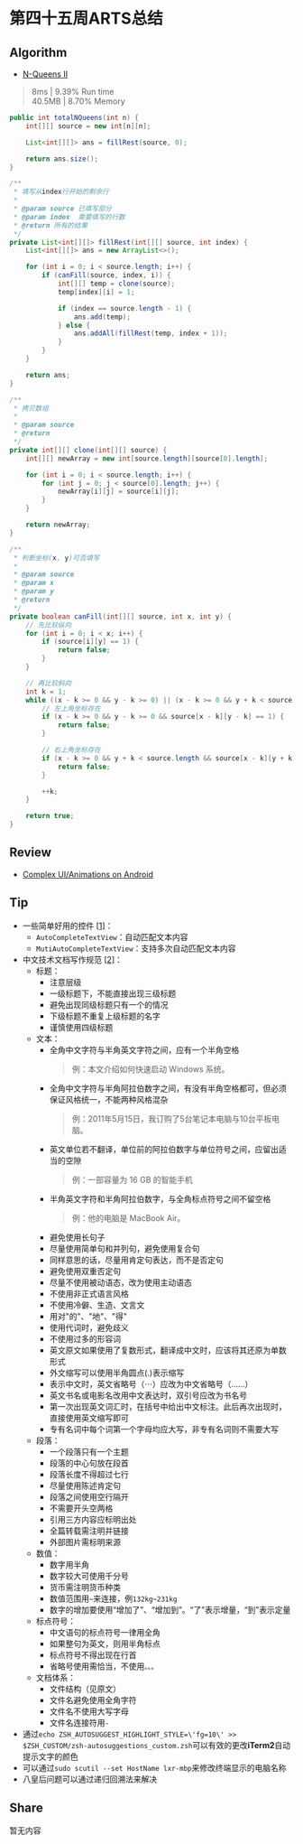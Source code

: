 # 第四十五周ARTS总结
## Algorithm
- [N-Queens II](https://leetcode.com/problems/n-queens-ii/)
> 8ms | 9.39% Run time  
> 40.5MB | 8.70% Memory
```java
public int totalNQueens(int n) {
    int[][] source = new int[n][n];

    List<int[][]> ans = fillRest(source, 0);

    return ans.size();
}

/**
 * 填写从index行开始的剩余行
 *
 * @param source 已填写部分
 * @param index  需要填写的行数
 * @return 所有的结果
 */
private List<int[][]> fillRest(int[][] source, int index) {
    List<int[][]> ans = new ArrayList<>();

    for (int i = 0; i < source.length; i++) {
        if (canFill(source, index, i)) {
            int[][] temp = clone(source);
            temp[index][i] = 1;

            if (index == source.length - 1) {
                ans.add(temp);
            } else {
                ans.addAll(fillRest(temp, index + 1));
            }
        }
    }

    return ans;
}

/**
 * 拷贝数组
 *
 * @param source
 * @return
 */
private int[][] clone(int[][] source) {
    int[][] newArray = new int[source.length][source[0].length];

    for (int i = 0; i < source.length; i++) {
        for (int j = 0; j < source[0].length; j++) {
            newArray[i][j] = source[i][j];
        }
    }

    return newArray;
}

/**
 * 判断坐标(x, y)可否填写
 *
 * @param source
 * @param x
 * @param y
 * @return
 */
private boolean canFill(int[][] source, int x, int y) {
    // 先比较纵向
    for (int i = 0; i < x; i++) {
        if (source[i][y] == 1) {
            return false;
        }
    }

    // 再比较斜向
    int k = 1;
    while ((x - k >= 0 && y - k >= 0) || (x - k >= 0 && y + k < source.length)) {
        // 左上角坐标存在
        if (x - k >= 0 && y - k >= 0 && source[x - k][y - k] == 1) {
            return false;
        }

        // 右上角坐标存在
        if (x - k >= 0 && y + k < source.length && source[x - k][y + k] == 1) {
            return false;
        }

        ++k;
    }

    return true;
}
```

## Review
- [Complex UI/Animations on Android](https://proandroiddev.com/complex-ui-animation-on-android-8f7a46f4aec4)

## Tip
+ 一些简单好用的控件 [[1]](https://www.jianshu.com/p/70cfff7449f7)：
    + `AutoCompleteTextView`：自动匹配文本内容 
    + `MutiAutoCompleteTextView`：支持多次自动匹配文本内容
+ 中文技术文档写作规范 [[2]](https://github.com/ruanyf/document-style-guide)：
    + 标题：
        + 注意层级
        + 一级标题下，不能直接出现三级标题
        + 避免出现同级标题只有一个的情况
        + 下级标题不重复上级标题的名字
        + 谨慎使用四级标题
    + 文本：
        + 全角中文字符与半角英文字符之间，应有一个半角空格
          > 例：本文介绍如何快速启动 Windows 系统。
        + 全角中文字符与半角阿拉伯数字之间，有没有半角空格都可，但必须保证风格统一，不能两种风格混杂
          > 例：2011年5月15日，我订购了5台笔记本电脑与10台平板电脑。
        + 英文单位若不翻译，单位前的阿拉伯数字与单位符号之间，应留出适当的空隙
          > 例：一部容量为 16 GB 的智能手机
        + 半角英文字符和半角阿拉伯数字，与全角标点符号之间不留空格
          > 例：他的电脑是 MacBook Air。
        + 避免使用长句子
        + 尽量使用简单句和并列句，避免使用复合句
        + 同样意思的话，尽量用肯定句表达，而不是否定句
        + 避免使用双重否定句
        + 尽量不使用被动语态，改为使用主动语态
        + 不使用非正式语言风格
        + 不使用冷僻、生造、文言文
        + 用对"的"、"地"、"得"
        + 使用代词时，避免歧义
        + 不使用过多的形容词
        + 英文原文如果使用了复数形式，翻译成中文时，应该将其还原为单数形式
        + 外文缩写可以使用半角圆点(.)表示缩写
        + 表示中文时，英文省略号（⋯）应改为中文省略号（……）
        + 英文书名或电影名改用中文表达时，双引号应改为书名号
        + 第一次出现英文词汇时，在括号中给出中文标注。此后再次出现时，直接使用英文缩写即可
        + 专有名词中每个词第一个字母均应大写，非专有名词则不需要大写
    + 段落：
        + 一个段落只有一个主题
        + 段落的中心句放在段首
        + 段落长度不得超过七行
        + 尽量使用陈述肯定句
        + 段落之间使用空行隔开
        + 不需要开头空两格
        + 引用三方内容应标明出处
        + 全篇转载需注明并链接
        + 外部图片需标明来源
    + 数值：
        + 数字用半角
        + 数字较大可使用千分号
        + 货币需注明货币种类
        + 数值范围用`~`来连接，例`132kg~231kg`
        + 数字的增加要使用“增加了”、“增加到”。“了”表示增量，“到”表示定量
    + 标点符号：
        + 中文语句的标点符号一律用全角
        + 如果整句为英文，则用半角标点
        + 标点符号不得出现在行首
        + 省略号使用需恰当，不使用`。。。`
    + 文档体系：
        + 文件结构（见原文）
        + 文件名避免使用全角字符
        + 文件名不使用大写字母
        + 文件名连接符用`-`
+ 通过`echo ZSH_AUTOSUGGEST_HIGHLIGHT_STYLE=\'fg=10\' >> $ZSH_CUSTOM/zsh-autosuggestions_custom.zsh`可以有效的更改**iTerm2**自动提示文字的颜色
+ 可以通过`sudo scutil --set HostName lxr-mbp`来修改终端显示的电脑名称
+ 八皇后问题可以通过递归回溯法来解决
        
## Share
暂无内容